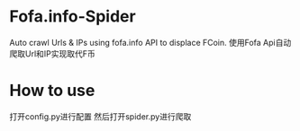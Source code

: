 # Fofa.info-Spider
Auto crawl Urls &amp; IPs using fofa.info API to displace FCoin.
使用Fofa Api自动爬取Url和IP实现取代F币
# How to use
打开config.py进行配置
然后打开spider.py进行爬取
